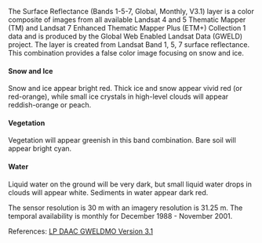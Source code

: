 The Surface Reflectance (Bands 1-5-7, Global, Monthly, V3.1) layer is a color composite of images from all available Landsat 4 and 5 Thematic Mapper (TM) and Landsat 7 Enhanced Thematic Mapper Plus (ETM+) Collection 1 data and is produced by the Global Web Enabled Landsat Data (GWELD) project. The layer is created from Landsat Band 1, 5, 7 surface reflectance. This combination provides a false color image focusing on snow and ice.

#### Snow and Ice
Snow and ice appear bright red. Thick ice and snow appear vivid red (or red-orange), while small ice crystals in high-level clouds will appear reddish-orange or peach.

#### Vegetation
Vegetation will appear greenish in this band combination. Bare soil will appear bright cyan.

#### Water
Liquid water on the ground will be very dark, but small liquid water drops in clouds will appear white. Sediments in water appear dark red.

The sensor resolution is 30 m with an imagery resolution is 31.25 m. The temporal availability is monthly for December 1988 - November 2001.

References: [LP DAAC GWELDMO Version 3.1](https://doi.org/10.5067/MEaSUREs/GWELD/GWELDMO.031)
